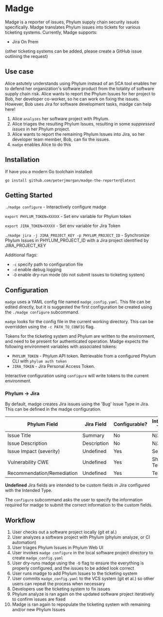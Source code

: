# Madge

Madge is a reporter of issues, Phylum supply chain security issues specifically. Madge translates Phylum issues into tickets for various ticketing systems. Currently, Madge supports:
- Jira On Prem

(other ticketing systems can be added, please create a GitHub issue outlining the request)

## Use case
Alice astutely understands using Phylum instead of an SCA tool enables her to defend her organization's software product from the totality of software supply chain risk. Alice wants to report the Phylum Issues for her project to Bob, her developer co-worker, so he can work on fixing the issues. However, Bob uses Jira for software development tasks, madge can help here!

1. Alice `analyzes` her software project with Phylum.
1. Alice triages the resulting Phylum Issues, resulting in some *suppressed issues* in her Phylum project.
1. Alice wants to report the remaining Phylum Issues into Jira, so her developer team member, Bob, can fix the issues.
1. `madge` enables Alice to do this

## Installation
If have you a modern Go toolchain installed:

`go install github.com/peterjmorgan/madge-the-reporter@latest`

## Getting Started
`./madge configure` - Interactively configure madge

`export PHYLUM_TOKEN=XXXXX` - Set env variable for Phylum token

`export JIRA_TOKEN=XXXXX` - Set env variable for Jira Token

`./madge jira -j JIRA_PROJECT_KEY -p PHYLUM_PROJECT_ID` - Synchronize Phylum Issues in PHYLUM_PROJECT_ID with a Jira project identified by JIRA_PROJECT_KEY

Additional flags:
- `-c` specify path to configuration file
- `-d` enable debug logging
- `-D` enable dry-run mode (do not submit issues to ticketing system)

## Configuration
`madge` uses a YAML config file named `madge_config.yaml`. This file can be edited directly, but it is suggested the first configuration be created using the `./madge configure` subcommand.

`madge` looks for the config file in the current working directory. This can be overridden using the `-c PATH_TO_CONFIG` flag. 

Tokens for the ticketing system and Phylum are written to the environment, and need to be present for authenticated operation. Madge expects the following environment variables with associated tokens:
- `PHYLUM_TOKEN` - Phylum API token. Retrievable from a configured Phylum CLI with `phylum auth token`
- `JIRA_TOKEN` - Jira Personal Access Token.

Interactive configuration using `configure` will write tokens to the current environment.

### Phylum -> Jira
By default, madge creates Jira issues using the 'Bug' Issue Type in Jira. This can be defined in the madge configuration.

| Phylum Field | Jira Field | Configurable? | Intended Type |
|-----|-----| ----- | ----- |
| Issue Title | Summary | No | N/A |
| Issue Description | Description | No | N/A |
| Issue Impact (severity) | Undefined | Yes | Select |
| Vulnerability CWE | Undefined | Yes | Short Text |
| Recommendation/Remediation | Undefined | Yes | Text |

**Undefined** Jira fields are intended to be custom fields in Jira configured with the Intended Type. 

The `configure` subcommand asks the user to specify the information required for madge to submit the correct information to the custom fields.

## Workflow
1. User checks out a software project locally (git et al.)
1. User analyzes a software project with Phylum (phylum analyze, or CI automation)
1. User triages Phylum Issues in Phylum Web UI
1. User invokes `madge configure` in the local software project directory to create `madge_config.yaml`
1. User dry-runs madge using the `-D` flag to ensure the everything is properly configured, and the issues to be added look correct
1. User runs madge to add Phylum Issues to the ticketing system
1. User commits `madge_config.yaml` to the VCS system (git et al.) so other users can repeat the process when necessary
1. Developers use the ticketing system to fix issues
1. Phylum analyze is ran again on the updated software project iteratively to confirm issues are fixed
1. Madge is ran again to repopulate the ticketing system with remaining and/or new Phylum Issues




